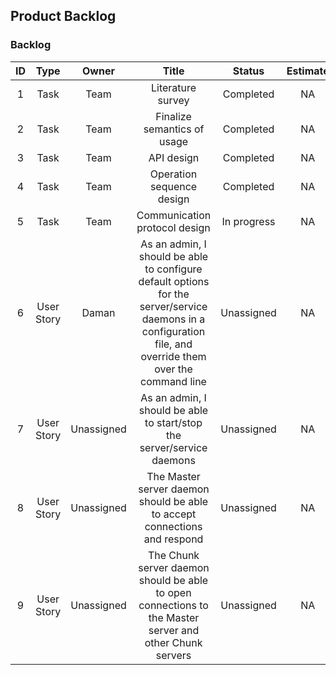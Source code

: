 ## Product Backlog

### Backlog

|  ID  | Type | Owner | Title | Status | Estimate |
| :--: | :--: | :---: | :---: | :----: | :------: |
| 1 | Task       | Team       | Literature survey           | Completed | NA |
| 2 | Task       | Team       | Finalize semantics of usage | Completed | NA |
| 3 | Task       | Team       | API design                  | Completed | NA |
| 4 | Task       | Team       | Operation sequence design   | Completed | NA |
| 5 | Task       | Team       | Communication protocol design | In progress | NA |
| 6 | User Story | Daman      | As an admin, I should be able to configure default options for the server/service daemons in a configuration file, and override them over the command line | Unassigned | NA |
| 7 | User Story | Unassigned | As an admin, I should be able to start/stop the server/service daemons | Unassigned | NA |
| 8 | User Story | Unassigned | The Master server daemon should be able to accept connections and respond | Unassigned | NA |
| 9 | User Story | Unassigned | The Chunk server daemon should be able to open connections to the Master server and other Chunk servers | Unassigned | NA |
